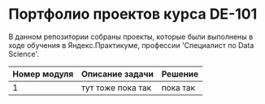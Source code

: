 # Портфолио проектов курса DE-101
В данном репозитории собраны проекты, которые были выполнены в ходе обучения в Яндекс.Практикуме, профессии 'Специалист по Data Science'.

Номер модуля  | Описание задачи | Решение
------------- |---------------- | ---------------- 
1             | тут тоже пока так | пока так

